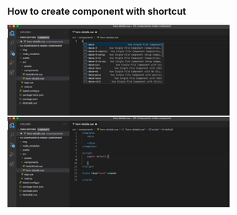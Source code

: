 ## How to create component with shortcut ##
<img src="img/shortcut-component/img1.png"/>

<img src="img/shortcut-component/img2.png"/>
